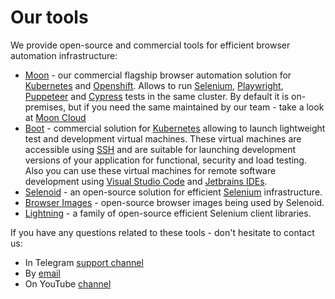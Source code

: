 # Our tools
We provide open-source and commercial tools for efficient browser automation infrastructure:

* [Moon](https://aerokube.com/moon/) - our commercial flagship browser automation solution for [Kubernetes](https://github.com/kubernetes/kubernetes) and [Openshift](https://www.redhat.com/en/technologies/cloud-computing/openshift). Allows to run [Selenium](https://github.com/SeleniumHQ/selenium/), [Playwright](https://github.com/microsoft/playwright/), [Puppeteer](https://github.com/puppeteer/puppeteer/) and [Cypress](https://github.com/cypress-io/cypress/) tests in the same cluster. By default it is on-premises, but if you need the same maintained by our team - take a look at [Moon Cloud](https://aerokube.com/moon-cloud/)
* [Boot](https://github.com/aerokube/boot/) - commercial solution for [Kubernetes](https://github.com/kubernetes/kubernetes) allowing to launch lightweight test and development virtual machines. These virtual machines are accessible using [SSH](https://en.wikipedia.org/wiki/Secure_Shell) and are suitable for launching development versions of your application for functional, security and load testing. Also you can use these virtual machines for remote software development using [Visual Studio Code](https://code.visualstudio.com/docs/remote/remote-overview) and [Jetbrains IDEs](https://www.jetbrains.com/remote-development/).
* [Selenoid](https://github.com/aerokube/selenoid) - an open-source solution for efficient [Selenium](https://github.com/SeleniumHQ/selenium/) infrastructure.
* [Browser Images](https://github.com/aerokube/images) - open-source browser images being used by Selenoid.
* [Lightning](https://github.com/aerokube/lightning-java) - a family of open-source efficient Selenium client libraries.

If you have any questions related to these tools - don't hesitate to contact us:

* In Telegram [support channel](https://t.me/aerokube)
* By [email](mailto:support@aerokube.com)
* On YouTube [channel](https://www.youtube.com/@aerokube)
